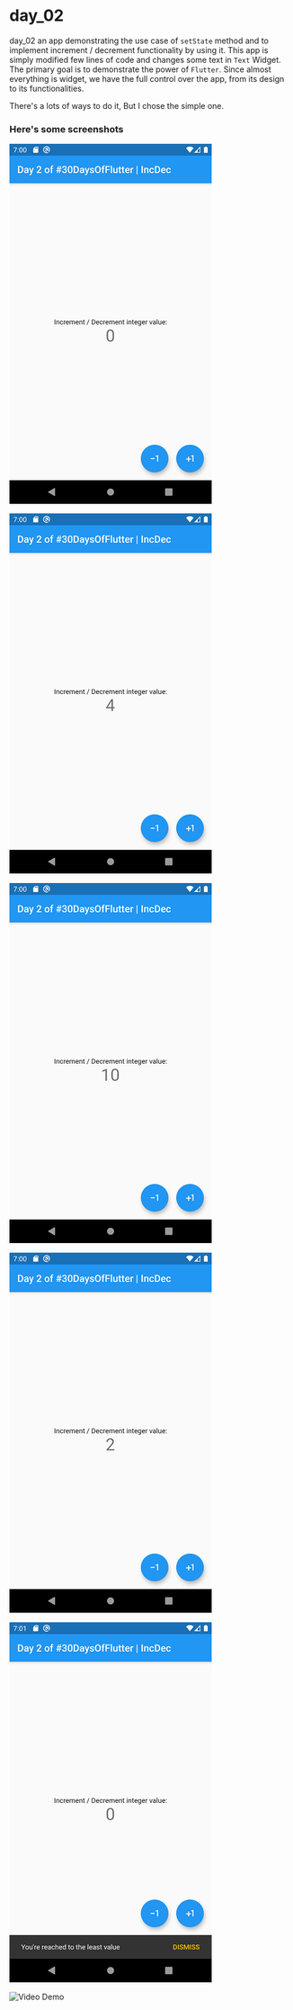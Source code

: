 # day_02

day_02 an app demonstrating the use case of `setState` method and to implement increment / decrement functionality by using it. This app is simply modified few lines of code and changes some text in `Text` Widget. The primary goal is to demonstrate the power of `Flutter`. Since almost everything is widget, we have the full control over the app, from its design to its functionalities.

There's a lots of ways to do it, But I chose the simple one.


### Here's some screenshots

![Screenshot 1](assets/images/Screenshot_1612359002.png) 

![Screenshot 2](assets/images/Screenshot_1612359009.png)

![Screenshot 3](assets/images/Screenshot_1612359012.png)

![Screenshot 4](assets/images/Screenshot_1612359018.png)

![Screenshot 5](assets/images/Screenshot_1612359092.png)

![Video Demo](assets/images/Day2.gif)